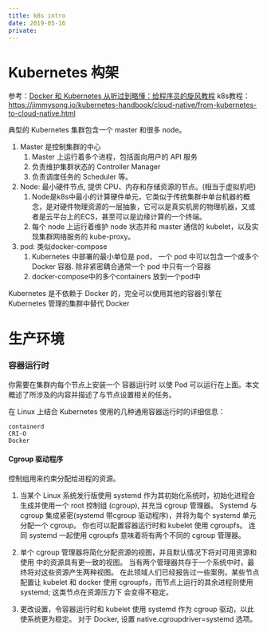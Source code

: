 ```yaml
---
title: k8s intro
date: 2019-05-16
private:
---
```

# Kubernetes 构架
参考：[Docker 和 Kubernetes 从听过到略懂：给程序员的旋风教程](https://1byte.io/developer-guide-to-docker-and-kubernetes/)
k8s教程：https://jimmysong.io/kubernetes-handbook/cloud-native/from-kubernetes-to-cloud-native.html

典型的 Kubernetes 集群包含一个 master 和很多 node。
1. Master 是控制集群的中心
    1. Master 上运行着多个进程，包括面向用户的 API 服务
    2. 负责维护集群状态的 Controller Manager
    3. 负责调度任务的 Scheduler 等。
2. Node: 最小硬件节点, 提供 CPU、内存和存储资源的节点。(相当于虚拟机吧)
    1. Node是k8s中最小的计算硬件单元，它类似于传统集群中单台机器的概念，是对硬件物理资源的一层抽象，它可以是真实机房的物理机器，又或者是云平台上的ECS，甚至可以是边缘计算的一个终端。
    1. 每个 node 上运行着维护 node 状态并和 master 通信的 kubelet，以及实现集群网络服务的 kube-proxy。
3. pod: 类似docker-compose 
   1. Kubernetes 中部署的最小单位是 pod， 一个 pod 中可以包含一个或多个 Docker 容器. 除非紧密耦合通常一个 pod 中只有一个容器
   2. docker-compose中的多个containers 放到一个pod中

Kubernetes 是不依赖于 Docker 的，完全可以使用其他的容器引擎在 Kubernetes 管理的集群中替代 Docker


# 生产环境
### 容器运行时
你需要在集群内每个节点上安装一个 容器运行时 以使 Pod 可以运行在上面。本文概述了所涉及的内容并描述了与节点设置相关的任务。

在 Linux 上结合 Kubernetes 使用的几种通用容器运行时的详细信息：

    containerd
    CRI-O
    Docker

#### Cgroup 驱动程序
控制组用来约束分配给进程的资源。

1. 当某个 Linux 系统发行版使用 systemd 作为其初始化系统时，初始化进程会生成并使用一个 root 控制组 (cgroup), 并充当 cgroup 管理器。 Systemd 与 cgroup 集成紧密(systemd 带cgroup 驱动程序)，并将为每个 systemd 单元分配一个 cgroup。 你也可以配置容器运行时和 kubelet 使用 cgroupfs。 连同 systemd 一起使用 cgroupfs 意味着将有两个不同的 cgroup 管理器。

2. 单个 cgroup 管理器将简化分配资源的视图，并且默认情况下将对可用资源和使用 中的资源具有更一致的视图。 当有两个管理器共存于一个系统中时，最终将对这些资源产生两种视图。 在此领域人们已经报告过一些案例，某些节点配置让 kubelet 和 docker 使用 cgroupfs，而节点上运行的其余进程则使用 systemd; 这类节点在资源压力下 会变得不稳定。

3. 更改设置，令容器运行时和 kubelet 使用 systemd 作为 cgroup 驱动，以此使系统更为稳定。 对于 Docker, 设置 native.cgroupdriver=systemd 选项。
